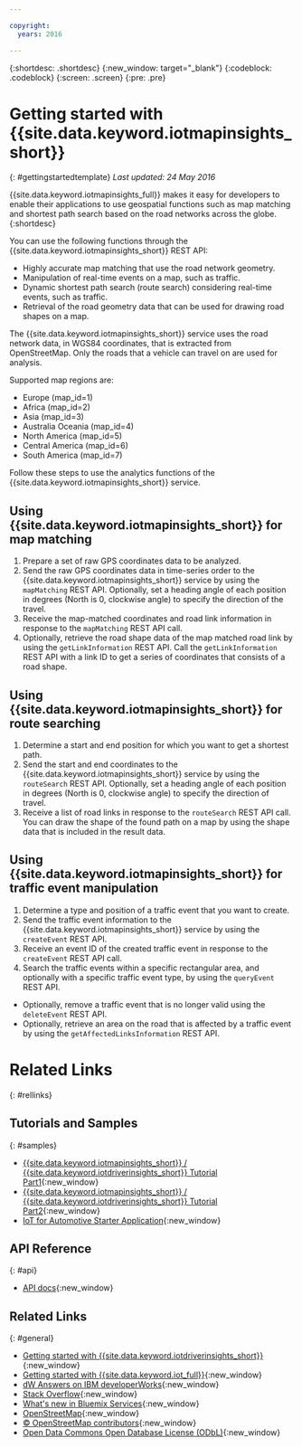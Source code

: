 ```yaml
---

copyright:
  years: 2016

---
```


{:shortdesc: .shortdesc}
{:new_window: target="_blank"}
{:codeblock: .codeblock}
{:screen: .screen}
{:pre: .pre}


# Getting started with {{site.data.keyword.iotmapinsights_short}}
{: #gettingstartedtemplate}
*Last updated: 24 May 2016*

{{site.data.keyword.iotmapinsights_full}} makes it easy for developers to enable their applications to use geospatial functions such as map matching and shortest path search based on the road networks across the globe.
{:shortdesc}

You can use the following functions through the {{site.data.keyword.iotmapinsights_short}} REST API:

- Highly accurate map matching that use the road network geometry.
- Manipulation of real-time events on a map, such as traffic.
- Dynamic shortest path search (route search) considering real-time events, such as traffic.
- Retrieval of the road geometry data that can be used for drawing road shapes on a map.

The {{site.data.keyword.iotmapinsights_short}} service uses the road network data, in WGS84 coordinates, that is extracted from OpenStreetMap. Only the roads that a vehicle can travel on are used for analysis.

Supported map regions are:

- Europe (map_id=1)
- Africa (map_id=2)
- Asia (map_id=3)
- Australia Oceania (map_id=4)
- North America (map_id=5)
- Central America (map_id=6)
- South America (map_id=7)


Follow these steps to use the analytics functions of the {{site.data.keyword.iotmapinsights_short}} service.

## Using {{site.data.keyword.iotmapinsights_short}} for map matching

1. Prepare a set of raw GPS coordinates data to be analyzed.
2. Send the raw GPS coordinates data in time-series order to the {{site.data.keyword.iotmapinsights_short}} service by using the `mapMatching` REST API. Optionally, set a heading angle of each position in degrees (North is 0, clockwise angle) to specify the direction of the travel.
3. Receive the map-matched coordinates and road link information in response to the `mapMatching` REST API call.
4. Optionally, retrieve the road shape data of the map matched road link by using the `getLinkInformation` REST API. Call the `getLinkInformation` REST API with a link ID to get a series of coordinates that consists of a road shape.

## Using {{site.data.keyword.iotmapinsights_short}} for route searching

1. Determine a start and end position for which you want to get a shortest path.
2. Send the start and end coordinates to the {{site.data.keyword.iotmapinsights_short}} service by using the `routeSearch` REST API. Optionally, set a heading angle of each position in degrees (North is 0, clockwise angle) to specify the direction of travel.
3. Receive a list of road links in response to the `routeSearch` REST API call. You can draw the shape of the found path on a map by using the shape data that is included in the result data.

## Using {{site.data.keyword.iotmapinsights_short}} for traffic event manipulation

1. Determine a type and position of a traffic event that you want to create.
2. Send the traffic event information to the {{site.data.keyword.iotmapinsights_short}} service by using the `createEvent` REST API.
3. Receive an event ID of the created traffic event in response to the `createEvent` REST API call.
4. Search the traffic events within a specific rectangular area, and optionally with a specific traffic event type, by using the `queryEvent` REST API.

- Optionally, remove a traffic event that is no longer valid using the `deleteEvent` REST API.
- Optionally, retrieve an area on the road that is affected by a traffic event by using the `getAffectedLinksInformation` REST API.


# Related Links
{: #rellinks}
## Tutorials and Samples
{: #samples}

* [{{site.data.keyword.iotmapinsights_short}} / {{site.data.keyword.iotdriverinsights_short}} Tutorial Part1](https://github.com/IBM-Bluemix/car-data-management){:new_window}
* [{{site.data.keyword.iotmapinsights_short}} / {{site.data.keyword.iotdriverinsights_short}} Tutorial Part2](https://github.com/IBM-Bluemix/map-driver-insights){:new_window}
* [IoT for Automotive Starter Application](https://iot-automotive-starter.mybluemix.net){:new_window}

## API Reference
{: #api}

* [API docs](http://ibm.biz/IoTContextMapping_APIdoc){:new_window}

## Related Links
{: #general}

* [Getting started with {{site.data.keyword.iotdriverinsights_short}}](../IotDriverInsights/index.html){:new_window}
* [Getting started with {{site.data.keyword.iot_full}}](https://www.ng.bluemix.net/docs/services/IoT/index.html){:new_window}
* [dW Answers on IBM developerWorks](https://developer.ibm.com/answers/topics/iot-context-mapping){:new_window}
* [Stack Overflow](http://stackoverflow.com/questions/tagged/iot-context-mapping){:new_window}
* [What's new in Bluemix Services](http://www.ng.bluemix.net/docs/whatsnew/index.html#services_category){:new_window}
* [OpenStreetMap](http://www.openstreetmap.org/){:new_window}
* [&copy; OpenStreetMap contributors](http://www.openstreetmap.org/copyright){:new_window}
* [Open Data Commons Open Database License (ODbL)](http://opendatacommons.org/licenses/odbl/){:new_window}
